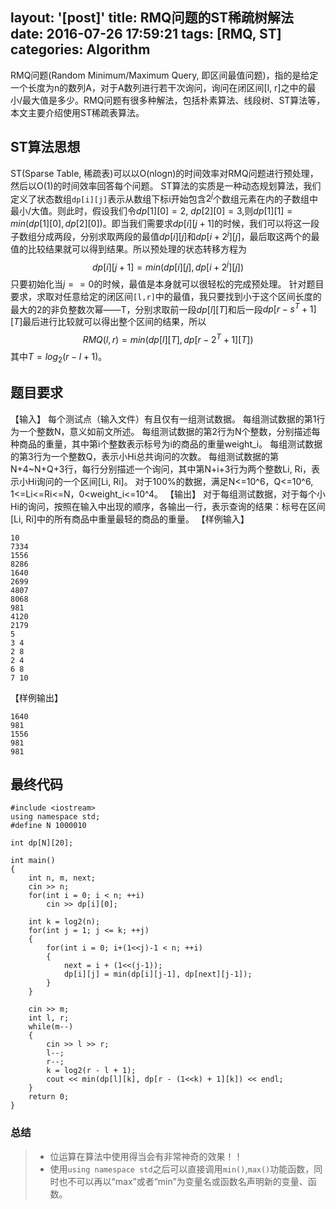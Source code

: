 layout: '[post]'
title: RMQ问题的ST稀疏树解法
date: 2016-07-26 17:59:21
tags: [RMQ, ST]
categories: Algorithm
---
RMQ问题(Random Minimum/Maximum Query, 即区间最值问题)，指的是给定一个长度为n的数列A，对于A数列进行若干次询问，询问在闭区间[l, r]之中的最小/最大值是多少。RMQ问题有很多种解法，包括朴素算法、线段树、ST算法等，本文主要介绍使用ST稀疏表算法。
## ST算法思想
ST(Sparse Table, 稀疏表)可以以O(nlogn)的时间效率对RMQ问题进行预处理，然后以O(1)的时间效率回答每个问题。
ST算法的实质是一种动态规划算法，我们定义了状态数组`dp[i][j]`表示从数组下标i开始包含$2^j$个数组元素在内的子数组中最小/大值。则此时，假设我们令$dp[1][0] = 2$, $dp[2][0] = 3$,则$dp[1][1] = min(dp[1][0], dp[2][0])$。即当我们需要求$dp[i][j+1]$的时候，我们可以将这一段子数组分成两段，分别求取两段的最值$dp[i][j]$和$dp[i+2^j][j]$，最后取这两个的最值的比较结果就可以得到结果。所以预处理的状态转移方程为$$dp[i][j+1] = min(dp[i][j], dp[i+2^j][j])$$
只要初始化当$j==0$的时候，最值是本身就可以很轻松的完成预处理。
针对题目要求，求取对任意给定的闭区间`[l,r]`中的最值，我只要找到小于这个区间长度的最大的2的非负整数次幂——T，分别求取前一段$dp[l][T]$和后一段$dp[r - s^T + 1][T]$最后进行比较就可以得出整个区间的结果，所以$$RMQ(l, r) = min(dp[l][T], dp[r - 2^T + 1][T])$$
其中$T = log_2(r-l+1)$。

<!--more-->
## 题目要求
【输入】
每个测试点（输入文件）有且仅有一组测试数据。
每组测试数据的第1行为一个整数N，意义如前文所述。
每组测试数据的第2行为N个整数，分别描述每种商品的重量，其中第i个整数表示标号为i的商品的重量weight_i。
每组测试数据的第3行为一个整数Q，表示小Hi总共询问的次数。
每组测试数据的第N+4~N+Q+3行，每行分别描述一个询问，其中第N+i+3行为两个整数Li, Ri，表示小Hi询问的一个区间[Li, Ri]。
对于100%的数据，满足N<=10^6，Q<=10^6, 1<=Li<=Ri<=N，0<weight_i<=10^4。
【输出】
对于每组测试数据，对于每个小Hi的询问，按照在输入中出现的顺序，各输出一行，表示查询的结果：标号在区间[Li, Ri]中的所有商品中重量最轻的商品的重量。
【样例输入】

    10
    7334
    1556
    8286
    1640
    2699
    4807
    8068
    981
    4120
    2179
    5
    3 4
    2 8
    2 4
    6 8
    7 10

【样例输出】

    1640
    981
    1556
    981
    981
    
## 最终代码
```
#include <iostream>
using namespace std;
#define N 1000010

int dp[N][20];

int main()
{
    int n, m, next;
    cin >> n;
    for(int i = 0; i < n; ++i)
        cin >> dp[i][0];

    int k = log2(n);
    for(int j = 1; j <= k; ++j)
    {
        for(int i = 0; i+(1<<j)-1 < n; ++i)
        {
            next = i + (1<<(j-1));
            dp[i][j] = min(dp[i][j-1], dp[next][j-1]);
        }
    }

    cin >> m;
    int l, r;
    while(m--)
    {
        cin >> l >> r;
        l--;
        r--;
        k = log2(r - l + 1);
        cout << min(dp[l][k], dp[r - (1<<k) + 1][k]) << endl;
    }
    return 0;
}
```

### 总结
> * 位运算在算法中使用得当会有非常神奇的效果！！
> * 使用`using namespace std`之后可以直接调用`min()`,`max()`功能函数，同时也不可以再以“max”或者“min”为变量名或函数名声明新的变量、函数。
